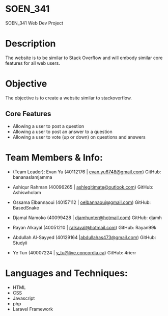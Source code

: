 # SOEN_341
SOEN_341 Web Dev Project


# Description
The website is to be similar to Stack Overflow and will embody similar core features for all web users.

# Objective
The objective is to create a website similar to stackoverflow.

## Core Features
* Allowing a user to post a question
* Allowing a user to post an answer to a question
* Allowing a user to vote (up or down) on questions and answers


# Team Members & Info:
* (Team Leader): Evan Yu             (40112176 | evan.yu6748@gmail.com) GitHub: bananaslamjamma

* Ashiqur Rahman      (40096265 | ashlegitimate@outlook.com) GitHub: AshiswhoIam
* Ossama Elbannaoui   (40157112 | oelbannaoui@gmail.com) GitHub: BasedSnake
* Djamal Namoko       (40099428 | djamhunter@hotmail.com) GitHub: djamh
* Rayan Alkayal       (40051210 | ralkayal@hotmail.com) GitHub: Rayan99k
* Abdullah Al-Sayyed  (40129164 |abdullahas473@gmail.com) GitHub: Studyii
* Ye Tun              (40007224 | y_tu@live.concordia.ca) GitHub: 4rierr

# Languages and Techniques:

* HTML
* CSS
* Javascript
* php
* Laravel Framework
